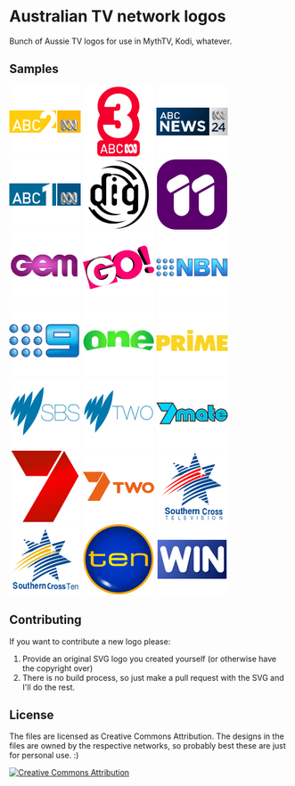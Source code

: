 Australian TV network logos
===========================

Bunch of Aussie TV logos for use in MythTV, Kodi, whatever.

Samples
-------

![abc2](png/abc2.png)
![abc3](png/abc3.png)
![abc-news-24](png/abc-news-24.png)
![abc](png/abc.png)
![dig-radio](png/dig-radio.png)
![eleven](png/eleven.png)
![gem](png/gem.png)
![go](png/go.png)
![nbn](png/nbn.png)
![nine](png/nine.png)
![one](png/one.png)
![prime](png/prime.png)
![sbs](png/sbs.png)
![sbs-two](png/sbs-two.png)
![seven-mate](png/seven-mate.png)
![seven](png/seven.png)
![seven-two](png/seven-two.png)
![southern-cross-television](png/southern-cross-television.png)
![southern-cross-ten](png/southern-cross-ten.png)
![ten](png/ten.png)
![win](png/win.png)

Contributing
------------

If you want to contribute a new logo please:

1. Provide an original SVG logo you created yourself (or otherwise have the copyright over)
2. There is no build process, so just make a pull request with the SVG and I'll do the rest.

License
-------

The files are licensed as Creative Commons Attribution. The designs in the files are owned by the respective networks, so probably best these are just for personal use. :)

[![Creative Commons Attribution](https://i.creativecommons.org/l/by/4.0/88x31.png)](http://creativecommons.org/licenses/by/4.0/)
